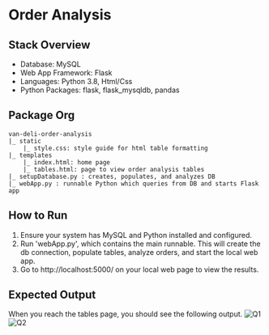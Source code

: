 # Order Analysis

## Stack Overview
- Database: MySQL
- Web App Framework: Flask
- Languages: Python 3.8, Html/Css
- Python Packages: flask, flask_mysqldb, pandas

## Package Org
```
van-deli-order-analysis
|_ static
    |_ style.css: style guide for html table formatting
|_ templates
    |_ index.html: home page
    |_ tables.html: page to view order analysis tables
|_ setupDatabase.py : creates, populates, and analyzes DB
|_ webApp.py : runnable Python which queries from DB and starts Flask app
```

## How to Run
1. Ensure your system has MySQL and Python installed and configured. 
2. Run 'webApp.py', which contains the main runnable. This will create the db connection, populate tables, analyze orders, and start the local web app.
3. Go to http://localhost:5000/ on your local web page to view the results.

## Expected Output
When you reach the tables page, you should see the following output.
![Q1](https://github.com/codingone21/van-deli-order-analysis/tree/main/img/q1.png?raw=true)
![Q2](https://github.com/codingone21/van-deli-order-analysis/tree/main/img/q2.png?raw=true)
